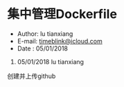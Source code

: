 # 集中管理Dockerfile

* Author: lu tianxiang
* E-mail: timeblink@icloud.com
* Date  : 05/01/2018

1. 05/01/2018 lu tianxiang

创建并上传github

